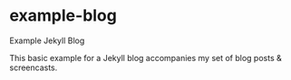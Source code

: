 example-blog
============

Example Jekyll Blog

This basic example for a Jekyll blog accompanies my set of blog posts & screencasts.
